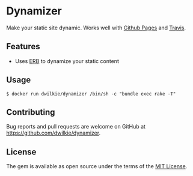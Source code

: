 # Dynamizer

Make your static site dynamic. Works well with [Github Pages](https://pages.github.com/) and [Travis](https://travis-ci.org/).

## Features

* Uses [ERB](http://ruby-doc.org/stdlib/libdoc/erb/rdoc/ERB.html) to dynamize your static content

## Usage

```
$ docker run dwilkie/dynamizer /bin/sh -c "bundle exec rake -T"
```

## Contributing

Bug reports and pull requests are welcome on GitHub at https://github.com/dwilkie/dynamizer.

## License

The gem is available as open source under the terms of the [MIT License](https://opensource.org/licenses/MIT).
